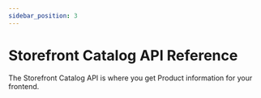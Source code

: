 ```yaml
---
sidebar_position: 3
---
```


# Storefront Catalog API Reference

The Storefront Catalog API is where you get Product information for your frontend.
